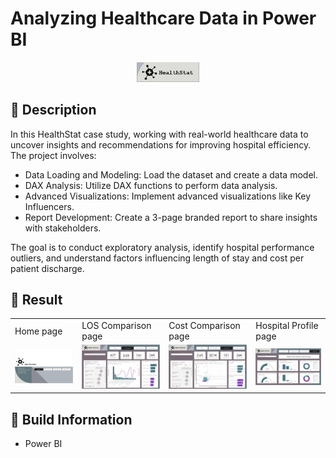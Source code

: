 # Analyzing Healthcare Data in Power BI

<p align="center">
  <img width="100" src="https://github.com/quocminh238/Analyzing-Healthcare-Data-in-Power-BI/blob/main/Images/logo.JPG">
</p>


## 📖 Description
In this HealthStat case study, working with real-world healthcare data to uncover insights and recommendations for improving hospital efficiency. The project involves:

  - Data Loading and Modeling: Load the dataset and create a data model.
  - DAX Analysis: Utilize DAX functions to perform data analysis.
  - Advanced Visualizations: Implement advanced visualizations like Key Influencers.
  - Report Development: Create a 3-page branded report to share insights with stakeholders.

The goal is to conduct exploratory analysis, identify hospital performance outliers, and understand factors influencing length of stay and cost per patient discharge.


## 🔮 Result
<table>
 
  <tr>
    <td>Home page</td>
    <td>LOS Comparison page</td>
    <td>Cost Comparison page</td>
    <td>Hospital Profile page</td>
  </tr>
  <tr>
    <td><img src="https://github.com/quocminh238/Analyzing-Healthcare-Data-in-Power-BI/blob/main/Images/Result/Home_page.JPG" width="280"></td>
    <td><img src="https://github.com/quocminh238/Analyzing-Healthcare-Data-in-Power-BI/blob/main/Images/Result/LOS_Comparison_page.jpg" width="280"></td>
    <td><img src="https://github.com/quocminh238/Analyzing-Healthcare-Data-in-Power-BI/blob/main/Images/Result/Cost_Comparison_page.JPG" width="280"></td>
    <td><img src="https://github.com/quocminh238/Analyzing-Healthcare-Data-in-Power-BI/blob/main/Images/Result/Hospital_Profile_page.JPG" width="280"></td>
   </tr>

 </table>


## 🔧 Build Information
- Power BI
